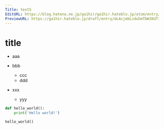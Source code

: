 ```yaml
---
Title: test5
EditURL: https://blog.hatena.ne.jp/ga1hir/ga1hir.hateblo.jp/atom/entry/6802418398312415411
PreviewURL: https://ga1hir.hateblo.jp/draft/entry/mLAcjmbLzduhmTbWJKUT3N-K3D4
---
```


# title

- aaa
- bbb
  - ccc
  - ddd
 
- xxx
  - yyy

```Python
def hello_world():
    print('Hello world!')

hello_world()
```
